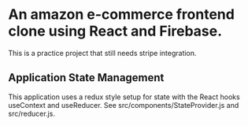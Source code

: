 # An amazon e-commerce frontend clone using React and Firebase.

This is a practice project that still needs stripe integration.

## Application State Management
This application uses a redux style setup for state with the React hooks useContext and useReducer. See src/components/StateProvider.js and src/reducer.js.
